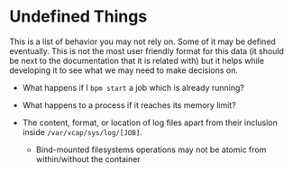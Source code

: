 # Undefined Things

This is a list of behavior you may not rely on. Some of it may be defined
eventually. This is not the most user friendly format for this data (it should
be next to the documentation that it is related with) but it helps while
developing it to see what we may need to make decisions on.

* What happens if I `bpm start` a job which is already running?

* What happens to a process if it reaches its memory limit?

* The content, format, or location of log files apart from their inclusion
  inside `/var/vcap/sys/log/[JOB]`.
  * Bind-mounted filesystems operations may not be atomic from within/without
    the container
